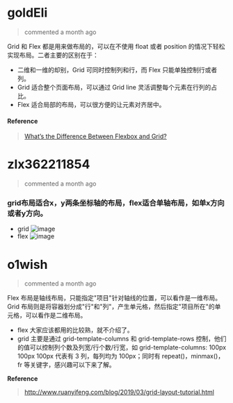 
# goldEli 
 > commented a month ago 

Grid 和 Flex 都是用来做布局的，可以在不使用 float 或者 position 的情况下轻松实现布局。二者主要的区别在于：

* 二维和一维的却别，Grid 可同时控制列和行，而 Flex 只能单独控制行或者列。
* Grid 适合整个页面布局，可以通过 Grid line 灵活调整每个元素在行列的占比。
* Flex 适合局部的布局，可以很方便的让元素对齐居中。

#### Reference

> [What’s the Difference Between Flexbox and Grid?](https://css-tricks.com/quick-whats-the-difference-between-flexbox-and-grid/)
# zlx362211854 
 > commented a month ago 

### grid布局适合x，y两条坐标轴的布局，flex适合单轴布局，如单x方向或者y方向。

* grid
![image](https://user-images.githubusercontent.com/22437181/68173539-3af86980-ffb6-11e9-83e5-75d4b5ed410d.png)
* flex
![image](https://user-images.githubusercontent.com/22437181/68173858-4730f680-ffb7-11e9-9fee-dcd828f69cb9.png)

# o1wish 
 > commented a month ago 

Flex 布局是轴线布局，只能指定"项目"针对轴线的位置，可以看作是一维布局。Grid 布局则是将容器划分成"行"和"列"，产生单元格，然后指定"项目所在"的单元格，可以看作是二维布局。
- flex 大家应该都用的比较熟，就不介绍了。
- grid 主要是通过 grid-template-columns 和 grid-template-rows 控制，他们的值可以控制列个数及列宽/行个数/行宽，如 grid-template-columns: 100px 100px 100px 代表有 3 列，每列均为 100px；同时有 repeat()，minmax()，fr 等关键字，感兴趣可以下来了解。

**Reference**
>  http://www.ruanyifeng.com/blog/2019/03/grid-layout-tutorial.html